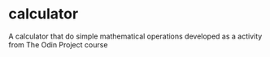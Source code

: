 # calculator
A calculator that do simple mathematical operations developed as a activity from The Odin Project course
